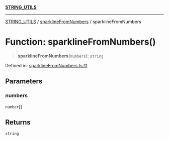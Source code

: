 [**STRING_UTILS**](../../README.md)

***

[STRING_UTILS](../../README.md) / [sparklineFromNumbers](../README.md) / sparklineFromNumbers

# Function: sparklineFromNumbers()

> **sparklineFromNumbers**(`numbers`): `string`

Defined in: [sparklineFromNumbers.ts:11](https://github.com/dailker/everyutil/blob/acf16940f3e607b618e84e164891e8ae03e0a446/src/string/sparklineFromNumbers.ts#L11)

## Parameters

### numbers

`number`[]

## Returns

`string`
